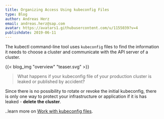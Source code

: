 ```yaml
---
title: Organizing Access Using kubeconfig Files
type: Blog
author: Andreas Herz
email: andreas.herz@sap.com
avatar: https://avatars1.githubusercontent.com/u/1155039?v=4
publishdate: 2019-06-11
---
```


The kubectl command-line tool uses `kubeconfig` files to find the information it needs to choose a cluster and 
communicate with the API server of a cluster.

{{< blog_img "overview" "teaser.svg" >}}


> What happens if your kubeconfig file of your production cluster is leaked or published by accident?

Since there is no possibility to rotate or revoke the initial kubeconfig, there is only one 
way to protect your infrastructure or application if it is has leaked - **delete the cluster**.



..learn more on [Work with kubeconfig files](../readmore/working-with-kubeconfig).

